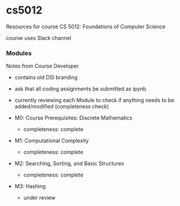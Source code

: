 # cs5012

Resources for course CS 5012: Foundations of Computer Science 

course uses Slack channel

### Modules

Notes from Course Developer
- contains old DSI branding
- ask that all coding assignments be submitted as ipynb
- currently reviewing each Module to check if anything needs to be added/modified (completeness check)

- M0: Course Prerequisites: Discrete Mathematics
  - completeness: complete
- M1: Computational Complexity
  - completeness: complete
- M2: Searching, Sorting, and Basic Structures
  - completeness: complete
- M3: Hashing
  - under review 
